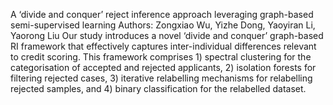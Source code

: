 A ‘divide and conquer’ reject inference approach leveraging graph-based semi-supervised learning
Authors: Zongxiao Wu, Yizhe Dong, Yaoyiran Li, Yaorong Liu
Our study introduces a novel ‘divide and conquer’ graph-based RI framework that effectively captures inter-individual differences relevant to credit scoring. This framework comprises 1) spectral clustering for the categorisation of accepted and rejected applicants, 2) isolation forests for filtering rejected cases, 3) iterative relabelling mechanisms for relabelling rejected samples, and 4) binary classification for the relabelled dataset. 
